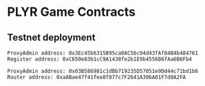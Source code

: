 # PLYR Game Contracts

## Testnet deployment

```
ProxyAdmin address: 0x3Ec45b6315B95ca0AC56c94d43fAf84B4b484761
Register address: 0xC650e83b1cC9A1438fe2b1E9b4556B6fAa6B6Fb4

ProxyAdmin address: 0x03B586981c1dBb719235D57051e9Dd44c71bd1b6
Router address: 0xaABae47f41fee8f877c7F2641A306A01F7d8A2FA
```

